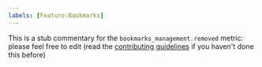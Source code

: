 ```yaml
---
labels: [Feature:Bookmarks]
---
```


This is a stub commentary for the `bookmarks_management.removed` metric: please feel free to edit (read the
[contributing guidelines](https://github.com/mozilla/glean-annotations/blob/main/CONTRIBUTING.md)
if you haven't done this before)
